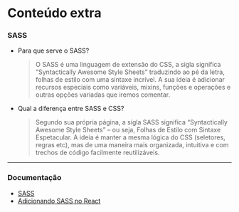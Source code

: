 # Conteúdo extra

### SASS

- Para que serve o SASS?
    > O SASS é uma linguagem de extensão do CSS, a sigla significa “Syntactically Awesome Style Sheets” traduzindo ao pé da letra, folhas de estilo com uma sintaxe incrível. A sua ideia é adicionar recursos especiais como variáveis, mixins, funções e operações e outras opções variadas que iremos comentar.
- Qual a diferença entre SASS e CSS?
    > Segundo sua própria página, a sigla SASS significa “Syntactically Awesome Style Sheets” – ou seja, Folhas de Estilo com Sintaxe Espetacular. A ideia é manter a mesma lógica do CSS (seletores, regras etc), mas de uma maneira mais organizada, intuitiva e com trechos de código facilmente reutilizáveis.

----------------------------
### Documentação
- [SASS](https://sass-lang.com/)
- [Adicionando SASS no React](https://create-react-app.dev/docs/adding-a-sass-stylesheet/)
